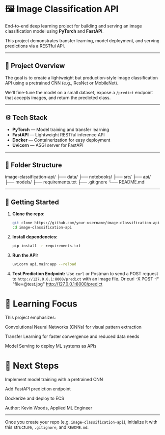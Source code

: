 # 🖼️ Image Classification API

End-to-end deep learning project for building and serving an image classification model using **PyTorch** and **FastAPI**.

This project demonstrates transfer learning, model deployment, and serving predictions via a RESTful API.

---

## 🧩 Project Overview

The goal is to create a lightweight but production-style image classification API using a pretrained CNN (e.g., ResNet or MobileNet).

We'll fine-tune the model on a small dataset, expose a `/predict` endpoint that accepts images, and return the predicted class.

---

## ⚙️ Tech Stack

- **PyTorch** — Model training and transfer learning
- **FastAPI** — Lightweight RESTful inference API
- **Docker** — Containerization for easy deployment
- **Uvicorn** — ASGI server for FastAPI

---

## 📂 Folder Structure

image-classification-api/
├── data/
├── notebooks/
├── src/
├── api/
├── models/
├── requirements.txt
├── .gitignore
└── README.md

---

## 🚀 Getting Started

1. **Clone the repo:**

   ```bash
   git clone https://github.com/your-username/image-classification-api.git
   cd image-classification-api

   ```

2. **Install dependencies:**

   ```bash
   pip install -r requirements.txt
   ```

3. **Run the API:**

   ```bash
   uvicorn api.main:app --reload
   ```

4. **Test Prediction Endpoint:**
   Use `curl` or Postman to send a POST request to `http://127.0.0.1:8000/predict` with an image file.
   Or curl -X POST -F "file=@test.jpg" http://127.0.0.1:8000/predict

# 🧠 Learning Focus

This project emphasizes:

Convolutional Neural Networks (CNNs) for visual pattern extraction

Transfer Learning for faster convergence and reduced data needs

Model Serving to deploy ML systems as APIs

# 📅 Next Steps

Implement model training with a pretrained CNN

Add FastAPI prediction endpoint

Dockerize and deploy to ECS

Author: Kevin Woods, Applied ML Engineer

---

Once you create your repo (e.g. `image-classification-api`), initialize it with this structure, `.gitignore`, and `README.md`.
